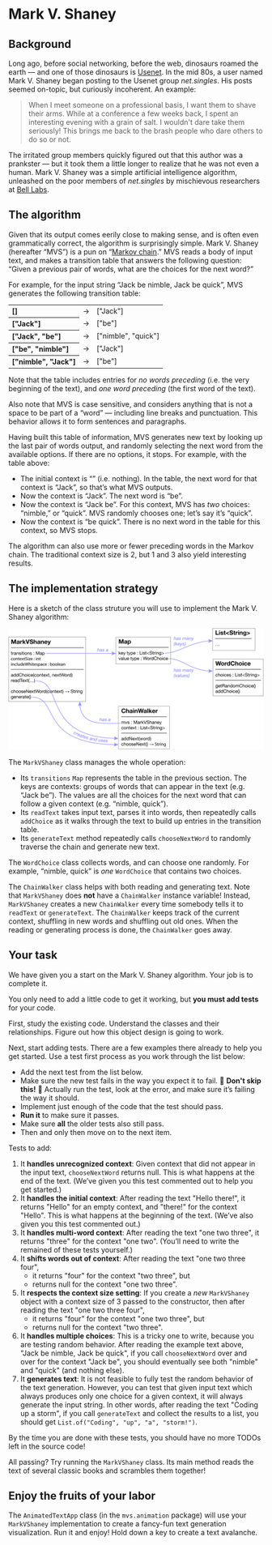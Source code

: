 # Mark V. Shaney

## Background

Long ago, before social networking, before the web, dinosaurs roamed the earth — and one of those dinosaurs is [Usenet](http://en.wikipedia.org/wiki/Usenet). In the mid 80s, a user named Mark V. Shaney began posting to the Usenet group _net.singles_. His posts seemed on-topic, but curiously incoherent. An example:

<blockquote>When I meet someone on a professional basis, I want them to shave their
arms.  While at a conference a few weeks back, I spent an interesting evening
with a grain of salt.  I wouldn't dare take them seriously!  This brings me back
to the brash people who dare others to do so or not.</blockquote>

The irritated group members quickly figured out that this author was a prankster — but it took them a little longer to realize that he was not even a human. Mark V. Shaney was a simple artificial intelligence algorithm, unleashed on the poor members of _net.singles_ by mischievous researchers at [Bell Labs](http://en.wikipedia.org/wiki/Bell_labs). 

## The algorithm

Given that its output comes eerily close to making sense, and is often even grammatically correct, the algorithm is surprisingly simple. Mark V. Shaney (hereafter “MVS”) is a pun on “[Markov chain](https://en.wikipedia.org/wiki/Markov_chain).” MVS reads a body of input text, and makes a transition table that answers the following question: “Given a previous pair of words, what are the choices for the next word?”

For example, for the input string “Jack be nimble, Jack be quick”, MVS generates the following transition table:

<table>
  <tr><th align="left">[]</th> <td>→</td> <td>["Jack"]</td></tr>
  <tr><th align="left">["Jack"]</th> <td>→</td> <td>["be"]</td></tr>
  <tr><th align="left">["Jack", "be"]</th> <td>→</td> <td>["nimble", "quick"]</td></tr>
  <tr><th align="left">["be", "nimble"]<td>→</td> <td>["Jack"]</td></tr>
  <tr><th align="left">["nimble", "Jack"]</th> <td>→</td> <td>["be"]</td></tr>
</table>

Note that the table includes entries for _no words preceding_ (i.e. the very beginning of the text), and _one word preceding_ (the first word of the text).

Also note that MVS is case sensitive, and considers anything that is not a space to be part of a “word” — including line breaks and punctuation. This behavior allows it to form sentences and paragraphs.

Having built this table of information, MVS generates new text by looking up the last pair of words output, and randomly selecting the next word from the available options. If there are no options, it stops. For example, with the table above:

* The initial context is “” (i.e. nothing). In the table, the next word for that context is “Jack”, so that’s what MVS outputs.
* Now the context is “Jack”. The next word is “be”.
* Now the context is “Jack be”. For this context, MVS has _two_ choices: “nimble,” or “quick”. MVS randomly chooses one; let’s say it’s “quick”.
* Now the context is “be quick”. There is no next word in the table for this context, so MVS stops.

The algorithm can also use more or fewer preceding words in the Markov chain. The traditional context size is 2, but 1 and 3 also yield interesting results.


## The implementation strategy

Here is a sketch of the class struture you will use to implement the Mark V. Shaney algorithm:

![Diagram of MarkVShaney, ChainWalker, and WordChoice classes](./doc/images/class-diagram.png)

The `MarkVShaney` class manages the whole operation:

- Its `transitions` `Map` represents the table in the previous section. The keys are contexts: groups of words that can appear in the text (e.g. “Jack be”). The values are all the choices for the next word that can follow a given context (e.g. “nimble, quick”).
- Its `readText` takes input text, parses it into words, then repeatedly calls `addChoice` as it walks through the text to build up entries in the transition table.
- Its `generateText` method repeatedly calls `chooseNextWord` to randomly traverse the chain and generate new text.

The `WordChoice` class collects words, and can choose one randomly. For example, “nimble, quick” is _one_ `WordChoice` that contains two choices.

The `ChainWalker` class helps with both reading and generating text. Note that `MarkVShaney` does **not** have a `ChainWalker` instance variable! Instead, `MarkVShaney` creates a new `ChainWalker` every time somebody tells it to `readText` or `generateText`. The `ChainWalker` keeps track of the current context, shuffling in new words and shuffling out old ones. When the reading or generating process is done, the `ChainWalker` goes away.


## Your task

We have given you a start on the Mark V. Shaney algorithm. Your job is to complete it.

You only need to add a little code to get it working, but **you must add tests** for your code.

First, study the existing code. Understand the classes and their relationships. Figure out how this object design is going to work.

Next, start adding tests. There are a few examples there already to help you get started. Use a test first process as you work through the list below:

- Add the next test from the list below.
- Make sure the new test fails in the way you expect it to fail. 🚨 **Don't skip this!** 🚨 Actually run the test, look at the error, and make sure it’s failing the way it should.
- Implement just enough of the code that the test should pass.
- **Run it** to make sure it passes.
- Make sure **all** the older tests also still pass.
- Then and only then move on to the next item.

Tests to add:

1. It **handles unrecognized context**: Given context that did not appear in the input text, `chooseNextWord` returns null. This is what happens at the end of the text. (We’ve given you this test commented out to help you get started.)
2. It **handles the initial context**: After reading the text "Hello there!", it returns "Hello" for an empty context, and "there!" for the context "Hello". This is what happens at the beginning of the text.  (We’ve also given you this test commented out.)
3. It **handles multi-word context**: After reading the text "one two three", it returns "three" for the context "one two". (You’ll need to write the remained of these tests yourself.)
4. It **shifts words out of context**: After reading the text "one two three four",
    - it returns "four" for the context "two three", but
    - returns null for the context "one two three".
5. It **respects the context size setting**: If you create a _new_ `MarkVShaney` object with a context size of 3 passed to the constructor, then after reading the text "one two three four",
    - it returns "four" for the context "one two three", but
    - returns null for the context "two three".
6. It **handles multiple choices**: This is a tricky one to write, because you are testing random behavior. After reading the example text above, "Jack be nimble, Jack be quick", if you call `chooseNextWord` over and over for the context "Jack be", you should eventually see both "nimble" and "quick" (and nothing else).
7. It **generates text**: It is not feasible to fully test the random behavior of the text generation. However, you can test that given input text which always produces only one choice for a given context, it will always generate the input string. In other words, after reading the text "Coding up a storm", if you call `generateText` and collect the results to a list, you should get `List.of("Coding", "up", "a", "storm!")`.

By the time you are done with these tests, you should have no more TODOs left in the source code!

All passing? Try running the `MarkVShaney` class. Its main method reads the text of several classic books and scrambles them together!


## Enjoy the fruits of your labor

The `AnimatedTextApp` class (in the `mvs.animation` package) will use your `MarkVShaney` implementation to create a fancy-fun text generation visualization. Run it and enjoy! Hold down a key to create a text avalanche.
